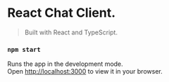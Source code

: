 # React Chat Client.

> Built with React and TypeScript.

### `npm start`

Runs the app in the development mode.\
Open [http://localhost:3000](http://localhost:3000) to view it in your browser.
